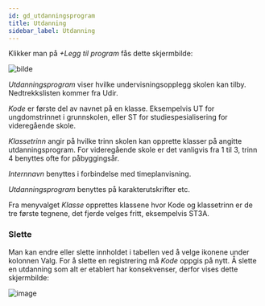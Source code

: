 ```yaml
---
id: gd_utdanningsprogram
title: Utdanning
sidebar_label: Utdanning
---
```

Klikker man på _+Legg til program_ fås dette skjermbilde:

![bilde](https://github.com/BarmanHanssen/iskole/assets/80097133/337d9614-9804-45cf-a7c1-6d1ece630dab)

_Utdanningsprogram_ viser hvilke undervisningsopplegg skolen kan tilby. Nedtrekkslisten kommer fra Udir.

_Kode_ er første del av navnet på en klasse. Eksempelvis UT for ungdomstrinnet i grunnskolen, eller ST for studiespesialisering for videregående skole. 

_Klassetrinn_ angir på hvilke trinn skolen kan opprette klasser på angitte utdanningsprogram. For videregående skole er det vanligvis fra 1 til 3, trinn 4 benyttes ofte for påbyggingsår.

_Internnavn_ benyttes i forbindelse med timeplanvisning.

_Utdanningsprogram_ benyttes på karakterutskrifter etc.

Fra menyvalget _Klasse_ opprettes klassene hvor Kode og klassetrinn er de tre første tegnene, det fjerde velges fritt, eksempelvis ST3A.

### Slette
Man kan endre eller slette innholdet i tabellen ved å velge ikonene under kolonnen Valg. For å slette en registrering må _Kode_ oppgis på nytt. Å slette en utdanning som alt er etablert har konsekvenser, derfor vises dette skjermbilde:

![image](https://github.com/BarmanHanssen/iskole/assets/80097133/dfa7903c-ea13-4d56-b6da-62e3ce25daf4)

